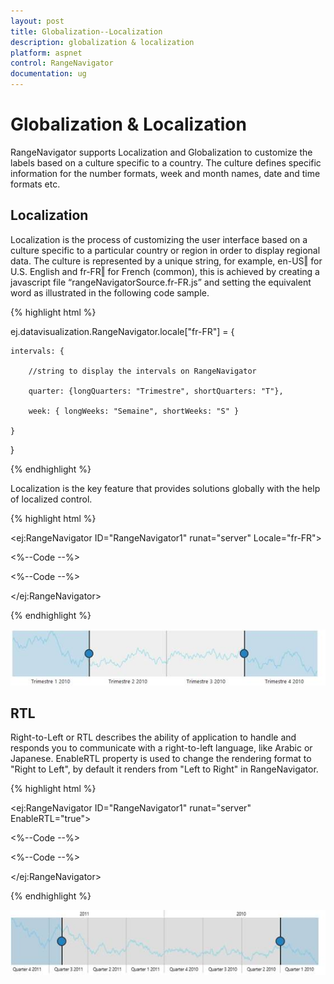```yaml
---
layout: post
title: Globalization--Localization
description: globalization & localization
platform: aspnet
control: RangeNavigator
documentation: ug
---
```


# Globalization & Localization

RangeNavigator supports Localization and Globalization to customize the labels based on a culture specific to a country. The culture defines specific information for the number formats, week and month names, date and time formats etc. 

## Localization

Localization is the process of customizing the user interface based on a culture specific to a particular country or region in order to display regional data.  The culture is represented by a unique string, for example, en-US‖ for U.S. English and fr-FR‖ for French (common), this is achieved by creating a javascript file “rangeNavigatorSource.fr-FR.js” and setting the equivalent word as illustrated in the following code sample.

{% highlight html %}

ej.datavisualization.RangeNavigator.locale["fr-FR"] = {



    intervals: {

        //string to display the intervals on RangeNavigator

        quarter: {longQuarters: "Trimestre", shortQuarters: "T"},

        week: { longWeeks: "Semaine", shortWeeks: "S" }

    }

}

{% endhighlight %}

Localization is the key feature that provides solutions globally with the help of localized control. 

{% highlight html %}

<ej:RangeNavigator ID="RangeNavigator1" runat="server" Locale="fr-FR">

  <%--Code --%>

  <%--Code --%>

</ej:RangeNavigator>

{% endhighlight %}

![](Globalization--Localization_images/Globalization--Localization_img1.png)



## RTL

Right-to-Left or RTL describes the ability of application to handle and responds you to communicate with a right-to-left language, like Arabic or Japanese. EnableRTL property is used to change the rendering format  to "Right to Left", by default it renders from "Left to Right" in RangeNavigator. 

{% highlight html %}

<ej:RangeNavigator ID="RangeNavigator1" runat="server" EnableRTL="true">

  <%--Code --%>

  <%--Code --%>

</ej:RangeNavigator>

{% endhighlight %}

![](Globalization--Localization_images/Globalization--Localization_img2.png)





